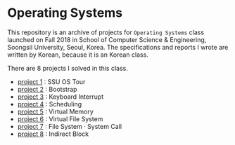 # Operating Systems

This repository is an archive of projects for `Operating Systems` class launched on Fall 2018 in School of Computer Science & Engineering, Soongsil University, Seoul, Korea. The specifications and reports I wrote are written by Korean, because it is an Korean class.

There are 8 projects I solved in this class.

* [project 1](ssuos_p1) : SSU OS Tour
* [project 2](ssuos_p2) : Bootstrap
* [project 3](ssuos_p3) : Keyboard Interrupt
* [project 4](ssuos_p4) : Scheduling
* [project 5](ssuos_p5) : Virtual Memory
* [project 6](ssuos_p6) : Virtual File System
* [project 7](ssuos_p7) : File System &#183; System Call
* [project 8](ssuos_p8) : Indirect Block
